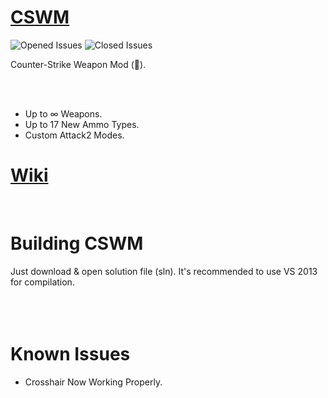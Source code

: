 # [CSWM](https://forums.alliedmods.net/showthread.php?t=308229)
![Opened Issues](http://isitmaintained.com/badge/open/beqaGurgenidze/CSWM.svg)
![Closed Issues](http://isitmaintained.com/badge/closed/beqaGurgenidze/CSWM.svg)

Counter-Strike Weapon Mod (:gun:).

<br><br>

- Up to ∞ Weapons.
- Up to 17 New Ammo Types.
- Custom Attack2 Modes.

# [Wiki](https://github.com/BeqaGurgenidze/CSWM/wiki)
<br>

# Building CSWM
Just download & open solution file (sln). It's recommended to use VS 2013 for compilation.
<br><br><br><br>

# Known Issues
- Crosshair Now Working Properly.
<br><br><br><br>
